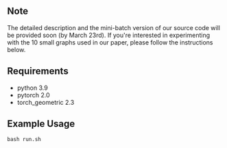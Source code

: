 Note
------------
The detailed description and the mini-batch version of our source code will be provided soon (by March 23rd). If you're interested in experimenting with the 10 small graphs used in our paper, please follow the instructions below. 

Requirements
------------
* python 3.9
* pytorch 2.0
* torch_geometric 2.3

Example Usage
-----

`bash run.sh`
